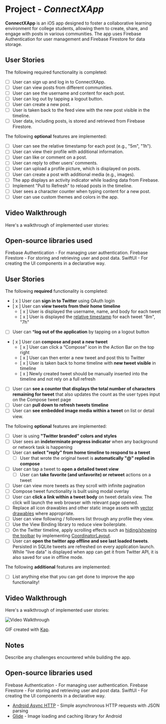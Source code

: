 
# Project - *ConnectXApp*

**ConnectXApp** is an iOS app designed to foster a collaborative learning environment for college students, allowing them to create, share, and engage with posts in various communities. The app uses Firebase Authentication for user management and Firebase Firestore for data storage.



## User Stories

The following required functionality is completed:

* [ ] User can sign up and log in to ConnectXApp.
* [ ] User can view posts from different communities.
* [ ] User can see the username and content for each post.
* [ ] User can log out by tapping a logout button.
* [ ] User can create a new post.
* [ ] User is taken back to the feed view with the new post visible in the timeline.
* [ ] User data, including posts, is stored and retrieved from Firebase Firestore.

The following **optional** features are implemented:

* [ ] User can see the relative timestamp for each post (e.g., "5m", "1h").
* [ ] User can view their profile with additional information.
* [ ] User can like or comment on a post.
* [ ] User can reply to other users’ comments.
* [ ] User can upload a profile picture, which is displayed on posts.
* [ ] User can create a post with additional media (e.g., images).
* [ ] The app displays an activity indicator while loading data from Firebase.
* [ ] Implement "Pull to Refresh" to reload posts in the timeline.
* [ ] User sees a character counter when typing content for a new post.
* [ ] User can use custom themes and colors in the app.

## Video Walkthrough

Here's a walkthrough of implemented user stories:
<!-- Include a link to a walkthrough video or GIF demonstrating the app's functionality -->

## Open-source libraries used

Firebase Authentication - For managing user authentication.
Firebase Firestore - For storing and retrieving user and post data.
SwiftUI - For creating the UI components in a declarative way.







## User Stories

The following **required** functionality is completed:

* [ x ] User can **sign in to Twitter** using OAuth login
* [ x ] User can **view tweets from their home timeline**
  * [ x ] User is displayed the username, name, and body for each tweet
  * [ x ] User is displayed the [relative timestamp](https://gist.github.com/nesquena/f786232f5ef72f6e10a7) for each tweet "8m", "7h"
* [ ] User can ***log out of the application** by tapping on a logout button
* [ x ] User can **compose and post a new tweet**
  * [ x ] User can click a “Compose” icon in the Action Bar on the top right
  * [ x ] User can then enter a new tweet and post this to Twitter
  * [ x ] User is taken back to home timeline with **new tweet visible** in timeline
  * [ x ] Newly created tweet should be manually inserted into the timeline and not rely on a full refresh
* [ ] User can **see a counter that displays the total number of characters remaining for tweet** that also updates the count as the user types input on the Compose tweet page
* [ ] User can **pull down to refresh tweets timeline**
* [ ] User can **see embedded image media within a tweet** on list or detail view.

The following **optional** features are implemented:

* [ ] User is using **"Twitter branded" colors and styles**
* [ ] User sees an **indeterminate progress indicator** when any background or network task is happening
* [ ] User can **select "reply" from home timeline to respond to a tweet**
  * [ ] User that wrote the original tweet is **automatically "@" replied in compose**
* [ ] User can tap a tweet to **open a detailed tweet view**
  * [ ] User can **take favorite (and unfavorite) or retweet** actions on a tweet
* [ ] User can view more tweets as they scroll with infinite pagination
* [ ] Compose tweet functionality is built using modal overlay
* [ ] User can **click a link within a tweet body** on tweet details view. The click will launch the web browser with relevant page opened.
* [ ] Replace all icon drawables and other static image assets with [vector drawables](http://guides.codepath.org/android/Drawables#vector-drawables) where appropriate.
* [ ] User can view following / followers list through any profile they view.
* [ ] Use the View Binding library to reduce view boilerplate.
* [ ] On the Twitter timeline, apply scrolling effects such as [hiding/showing the toolbar](http://guides.codepath.org/android/Using-the-App-ToolBar#reacting-to-scroll) by implementing [CoordinatorLayout](http://guides.codepath.org/android/Handling-Scrolls-with-CoordinatorLayout#responding-to-scroll-events).
* [ ] User can **open the twitter app offline and see last loaded tweets**. Persisted in SQLite tweets are refreshed on every application launch. While "live data" is displayed when app can get it from Twitter API, it is also saved for use in offline mode.

The following **additional** features are implemented:

* [ ] List anything else that you can get done to improve the app functionality!

## Video Walkthrough

Here's a walkthrough of implemented user stories:

<img src='http://i.imgur.com/link/to/your/gif/file.gif' title='Video Walkthrough' width='' alt='Video Walkthrough' />

GIF created with [Kap](https://getkap.co/).

## Notes

Describe any challenges encountered while building the app.

## Open-source libraries used

Firebase Authentication - For managing user authentication.
Firebase Firestore - For storing and retrieving user and post data.
SwiftUI - For creating the UI components in a declarative way.

* [Android Async HTTP](https://github.com/loopj/android-async-http) - Simple asynchronous HTTP requests with JSON parsing
* [Glide](https://github.com/bumptech/glide) - Image loading and caching library for Android

